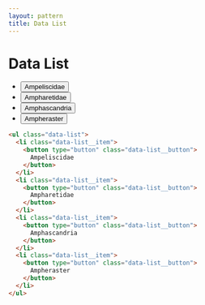 ```yaml
---
layout: pattern
title: Data List
---
```


<h1>Data List</h1>


<div class="components-preview">

<ul class="data-list">
  <li class="data-list__item">
    <button type="button" class="data-list__button">
      Ampeliscidae
    </button>
  </li>
  <li class="data-list__item">
    <button type="button" class="data-list__button">
      Ampharetidae
    </button>
  </li>
  <li class="data-list__item">
    <button type="button" class="data-list__button">
      Amphascandria
    </button>
  </li>
  <li class="data-list__item">
    <button type="button" class="data-list__button">
      Ampheraster
    </button>
  </li>
</ul>

</div>

<div class="components-code" markdown="1">

```html
<ul class="data-list">
  <li class="data-list__item">
    <button type="button" class="data-list__button">
      Ampeliscidae
    </button>
  </li>
  <li class="data-list__item">
    <button type="button" class="data-list__button">
      Ampharetidae
    </button>
  </li>
  <li class="data-list__item">
    <button type="button" class="data-list__button">
      Amphascandria
    </button>
  </li>
  <li class="data-list__item">
    <button type="button" class="data-list__button">
      Ampheraster
    </button>
  </li>
</ul>
```

</div>



